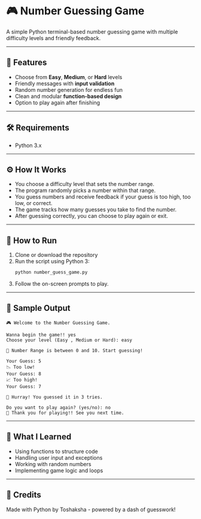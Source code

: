 # 🎮 Number Guessing Game

A simple Python terminal-based number guessing game with multiple difficulty levels and friendly feedback.

---

## 🚀 Features

- Choose from **Easy**, **Medium**, or **Hard** levels
- Friendly messages with **input validation**
- Random number generation for endless fun
- Clean and modular **function-based design**
- Option to play again after finishing

---

## 🛠️ Requirements

- Python 3.x

---

## ⚙️ How It Works

- You choose a difficulty level that sets the number range.  
- The program randomly picks a number within that range.  
- You guess numbers and receive feedback if your guess is too high, too low, or correct.  
- The game tracks how many guesses you take to find the number.  
- After guessing correctly, you can choose to play again or exit.

---

## 🚀 How to Run

1. Clone or download the repository  
2. Run the script using Python 3:  
   ```bash
   python number_guess_game.py
3. Follow the on-screen prompts to play.

---

## 📌 Sample Output
```
🎮 Welcome to the Number Guessing Game.

Wanna begin the game!! yes
Choose your level (Easy , Medium or Hard): easy

🔢 Number Range is between 0 and 10. Start guessing!

Your Guess: 5
📉 Too low!
Your Guess: 8
📈 Too high!
Your Guess: 7

🎉 Hurray! You guessed it in 3 tries.

Do you want to play again? (yes/no): no
🙌 Thank you for playing!! See you next time.
```
---

## 🎯 What I Learned
- Using functions to structure code
- Handling user input and exceptions
- Working with random numbers
- Implementing game logic and loops

---

## 🙌 Credits
Made with Python by Toshaksha - powered by a dash of guesswork!